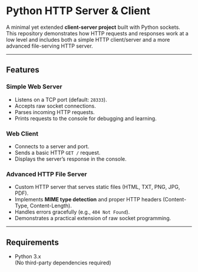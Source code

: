 # Python HTTP Server & Client

A minimal yet extended **client-server project** built with Python sockets.  
This repository demonstrates how HTTP requests and responses work at a low level and includes both a simple HTTP client/server and a more advanced file-serving HTTP server.

---

## Features

### Simple Web Server
- Listens on a TCP port (default: `28333`).
- Accepts raw socket connections.
- Parses incoming HTTP requests.
- Prints requests to the console for debugging and learning.

### Web Client
- Connects to a server and port.
- Sends a basic HTTP `GET /` request.
- Displays the server’s response in the console.

### Advanced HTTP File Server
- Custom HTTP server that serves static files (HTML, TXT, PNG, JPG, PDF).
- Implements **MIME type detection** and proper HTTP headers (Content-Type, Content-Length).
- Handles errors gracefully (e.g., `404 Not Found`).
- Demonstrates a practical extension of raw socket programming.

---

## Requirements
- Python 3.x  
(No third-party dependencies required)



